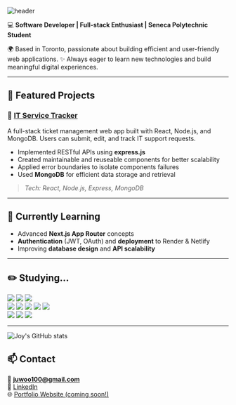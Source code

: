 ![header](https://capsule-render.vercel.app/api?type=waving&color=auto&customColorList=12&height=200&section=header&text=JOY%20BAEK's%20GITHUB&fontSize=50&animation=twinkling&fontAlign=50&fontAlignY=36)

💻 **Software Developer | Full-stack Enthusiast | Seneca Polytechnic Student**  

🌍 Based in Toronto, passionate about building efficient and user-friendly web applications.
✨ Always eager to learn new technologies and build meaningful digital experiences.

---

## 🚀 Featured Projects

### 🧾 [IT Service Tracker](https://github.com/juwoo100/IT-SERVICE-TRACKER)

A full-stack ticket management web app built with React, Node.js, and MongoDB.
Users can submit, edit, and track IT support requests.

- Implemented RESTful APIs using **express.js**
- Created maintainable and reuseable components for better scalability
- Applied error boundaries to isolate components failures
- Used **MongoDB** for efficient data storage and retrieval
> _Tech: React, Node.js, Express, MongoDB_

---

## 🌱 Currently Learning
- Advanced **Next.js App Router** concepts  
- **Authentication** (JWT, OAuth) and **deployment** to Render & Netlify  
- Improving **database design** and **API scalability**

---

## ✏️ Studying...️

  <p>
  <img src="https://img.shields.io/badge/C++-00599C?style=for-the-badge&logo=c++&logoColor=white"/>
  <img src="https://img.shields.io/badge/Python-3776AB?style=for-the-badge&logo=python&logoColor=white"/>
  <img src="https://img.shields.io/badge/Node.js-43853D?style=for-the-badge&logo=node.js&logoColor=white"/>
  <br/>
  <img src="https://img.shields.io/badge/HTML5-E34F26?style=for-the-badge&logo=html5&logoColor=white"/>
  <img src="https://img.shields.io/badge/JavaScript-F7DF1E?style=for-the-badge&logo=javascript&logoColor=white"/>
  <img src="https://img.shields.io/badge/EJS-B4CA65?style=for-the-badge&logo=ejs&logoColor=white"/>
  <img src="https://img.shields.io/badge/React-61DAFB?style=for-the-badge&logo=react&logoColor=white"/>
  <img src="https://img.shields.io/badge/TailwindCSS-06B6D4?style=for-the-badge&logo=tailwindcss&logoColor=white"/>
  <br/>
  <img src="https://img.shields.io/badge/Visual%20Paradigm-CC3333?style=for-the-badge&logo=visualparadigm&logoColor=white"/>
  <img src="https://img.shields.io/badge/MongoDB-47A248?style=for-the-badge&logo=mongodb&logoColor=white"/>
  <img src="https://img.shields.io/badge/Vercel-000000?style=for-the-badge&logo=vercel&logoColor=white"/>
  </p>
  
---

![Joy's GitHub stats](https://github-readme-stats.vercel.app/api?username=juwoo100&theme=tokyonight&show_icons=true)

## 📫 Contact

📧 **juwoo100@gmail.com**  
💼 [LinkedIn](https://www.linkedin.com/in/juwoo-baek/)  
🌐 [Portfolio Website (coming soon!)](#)
